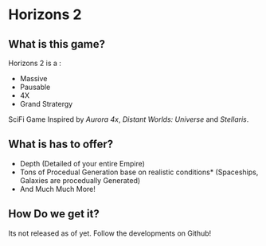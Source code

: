 # Horizons 2
## What is this game?
Horizons 2 is a :
- Massive
- Pausable
- 4X
- Grand Stratergy

SciFi Game Inspired by *Aurora 4x*, *Distant Worlds: Universe* and *Stellaris*.

## What is has to offer?
- Depth (Detailed of your entire Empire)
- Tons of Procedual Generation base on realistic conditions* (Spaceships, Galaxies are procedually Generated)
- And Much Much More!
## How Do we get it?
Its not released as of yet. Follow the developments on Github!
